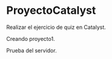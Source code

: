 # ProyectoCatalyst
  
Realizar el ejercicio de quiz en Catalyst. 

Creando proyecto1.  
  
Prueba del servidor.  
  

